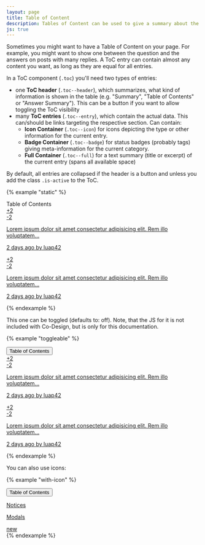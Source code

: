 ```yaml
---
layout: page
title: Table of Content
description: Tables of Content can be used to give a summary about the contents on a page.
js: true
---
```


Sometimes you might want to have a Table of Content on your page. For example, you might want to show one between the question and the answers on posts with many replies. A ToC entry can contain almost any content you want, as long as they are equal for all entries.

In a ToC component (`.toc`) you'll need two types of entries:

- one **ToC header** (`.toc--header`), which summarizes, what kind of information is shown in the table (e.g. "Summary", "Table of Contents" or "Answer Summary"). This can be a button if you want to allow toggling the ToC visibility
- many **ToC entries** (`.toc--entry`), which contain the actual data. This can/should be links targeting the respective section. Can contain:
  - **Icon Container** (`.toc--icon`) for icons depicting the type or other information for the current entry.
  - **Badge Container** (`.toc--badge`) for status badges (probably tags) giving meta-information for the current category.
  - **Full Container** (`.toc--full`) for a text summary (title or excerpt) of the current entry (spans all available space)

By default, all entries are collapsed if the header is a button and unless you add the class `.is-active` to the ToC.

{% example "static" %}
<div class="toc">
    <div class="toc--header">Table of Contents</div>
    <a href="#" class="toc--entry">
        <div class="toc--badge">
            <span class="badge is-tag is-green">+2</span>
        </div>
        <div class="toc--badge">
            <span class="badge is-tag is-red">-2</span>
        </div>
        <div class="toc--full">
            <p>Lorem ipsum dolor sit amet consectetur adipisicing elit. Rem illo voluptatem...</p>
            <p>2 days ago by luap42</p>
        </div>
    </a>
    <a href="#" class="toc--entry">
        <div class="toc--badge">
            <span class="badge is-tag is-green">+2</span>
        </div>
        <div class="toc--badge">
            <span class="badge is-tag is-red">-2</span>
        </div>
        <div class="toc--full">
            <p>Lorem ipsum dolor sit amet consectetur adipisicing elit. Rem illo voluptatem...</p>
            <p>2 days ago by luap42</p>
        </div>
    </a>
</div>
{% endexample %}

This one can be toggled (defaults to: off). Note, that the JS for it is not included with Co-Design, but is only for this documentation.

{% example "toggleable" %}
<div class="toc">
    <button class="toc--header">Table of Contents</button>
    <a href="#" class="toc--entry">
        <div class="toc--badge">
            <span class="badge is-tag is-green">+2</span>
        </div>
        <div class="toc--badge">
            <span class="badge is-tag is-red">-2</span>
        </div>
        <div class="toc--full">
            <p>Lorem ipsum dolor sit amet consectetur adipisicing elit. Rem illo voluptatem...</p>
            <p>2 days ago by luap42</p>
        </div>
    </a>
    <a href="#" class="toc--entry">
        <div class="toc--badge">
            <span class="badge is-tag is-green">+2</span>
        </div>
        <div class="toc--badge">
            <span class="badge is-tag is-red">-2</span>
        </div>
        <div class="toc--full">
            <p>Lorem ipsum dolor sit amet consectetur adipisicing elit. Rem illo voluptatem...</p>
            <p>2 days ago by luap42</p>
        </div>
    </a>
</div>
{% endexample %}

You can also use icons:

{% example "with-icon" %}
<div class="toc is-active">
    <button class="toc--header">Table of Contents</button>
    <a href="#" class="toc--entry">
        <div class="toc--icon">
            <i class="fa fa-hashtag"></i>
        </div>
        <div class="toc--full">
            <p>Notices</p>
        </div>
    </a>
    <a href="#" class="toc--entry">
        <div class="toc--icon">
            <i class="fa fa-hashtag"></i>
        </div>
        <div class="toc--full">
            <p>Modals</p>
        </div>
        <div class="toc--badge">
            <span class="badge is-tag is-red">new</span>
        </div>
    </a>
</div>
{% endexample %}